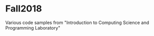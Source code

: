 # Fall2018
Various code samples from "Introduction to Computing Science and Programming Laboratory"
